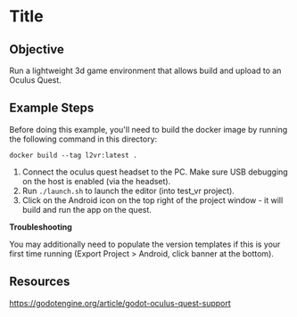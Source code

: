 # Title

## Objective

Run a lightweight 3d game environment that allows build and upload to
an Oculus Quest.

## Example Steps

Before doing this example, you'll need to build the docker image by running the following command in this directory:

```
docker build --tag l2vr:latest .
```

1. Connect the oculus quest headset to the PC. Make sure USB debugging on the host is enabled (via the headset).
1. Run `./launch.sh` to launch the editor (into test_vr project).
1. Click on the Android icon on the top right of the project window - it will build and run the app on the quest.

**Troubleshooting**

You may additionally need to populate the version templates if this is your first time running (Export Project > Android, click banner at the bottom).

## Resources

https://godotengine.org/article/godot-oculus-quest-support
